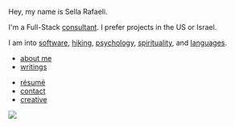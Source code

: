 Hey, my name is Sella Rafaeli. 

I'm a Full-Stack [consultant](/consulting). I prefer projects in the US or Israel. 

I am into [software](/software), [hiking](/hiking), [psychology](/psychology), [spirituality](/spirituality), and [languages](/languages). 

* [about me](/about.html)
* [writings](/blog)
<!-- * [readings](/good_reads.html) -->
* [résumé](/cv_sella_rafaeli_apr_2016.pdf)
* [contact](/contact.html)
* [creative](/creative.html)

<div class='center'>
  <img src="http://imgur.com/NJoZJIs.jpg">
</div>
